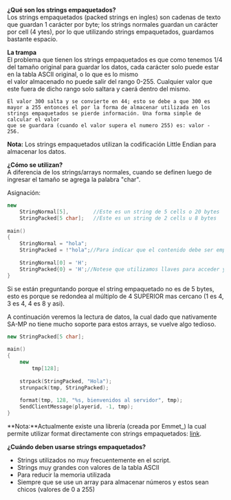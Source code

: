 **¿Qué son los strings empaquetados?**  
Los strings empaquetados (packed strings en ingles) son cadenas de texto que guardan 1 carácter por byte; los strings normales guardan un carácter por cell (4 ytes), por lo que utilizando strings empaquetados, guardamos bastante espacio.  
  
**La trampa**  
El problema que tienen los strings empaquetados es que como tenemos 1/4 del tamaño original para guardar los datos, cada carácter solo puede estar en la tabla ASCII original, o lo que es lo mismo  
el valor almacenado no puede salir del rango 0-255. Cualquier valor que este fuera de dicho rango solo saltara y caerá dentro del mismo.

```
El valor 300 salta y se convierte en 44; esto se debe a que 300 es mayor a 255 entonces el por la forma de almacenar utilizada en los strings empaquetados se pierde información. Una forma simple de calcular el valor
que se guardara (cuando el valor supera el numero 255) es: valor - 256.
```
**Nota:** Los strings empaquetados utilizan la codificación Little Endian para almacenar los datos.  
  
**¿Cómo se utilizan?**  
A diferencia de los strings/arrays normales, cuando se definen luego de ingresar el tamaño se agrega la palabra "char".  
  
Asignación:
```cpp
new  
    StringNormal[5],        //Este es un string de 5 cells o 20 bytes  
    StringPacked[5 char];   //Este es un string de 2 cells u 8 bytes  
  
main()  
{  
    StringNormal = "hola";  
    StringPacked = !"hola";//Para indicar que el contenido debe ser empaquetado, colocamos el '!' delante del string.  
  
    StringNormal[0] = 'H';  
    StringPacked{0} = 'H';//Notese que utilizamos llaves para acceder y no corchetes.  
}
```

  
Si se están preguntando porque el string empaquetado no es de 5 bytes, esto es porque se redondea al múltiplo de 4 SUPERIOR mas cercano (1 es 4, 3 es 4, 4 es 8 y asi).  
  
A continuación veremos la lectura de datos, la cual dado que nativamente SA-MP no tiene mucho soporte para estos arrays, se vuelve algo tedioso.
```cpp
new StringPacked[5 char];  
  
main()  
{  
    new  
        tmp[128];  
  
    strpack(StringPacked, "Hola");  
    strunpack(tmp, StringPacked);  
  
    format(tmp, 128, "%s, bienvenidos al servidor", tmp);  
    SendClientMessage(playerid, -1, tmp);  
}
```

**Nota:**Actualmente existe una librería (creada por Emmet_) la cual permite utilizar format directamente con strings empaquetados: [link](http://forum.sa-mp.com/showthread.php?t=481257).  
  
**¿Cuándo deben usarse strings empaquetados?**

- Strings utilizados no muy frecuentemente en el script.
- Strings muy grandes con valores de la tabla ASCII
- Para reducir la memoria utilizada
- Siempre que se use un array para almacenar números y estos sean chicos (valores de 0 a 255)
